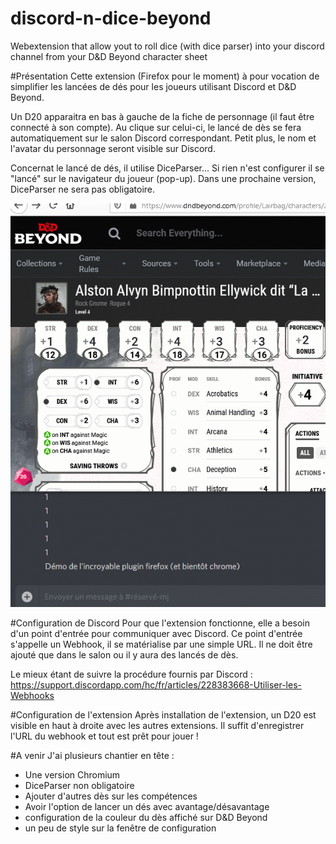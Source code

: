 # discord-n-dice-beyond
Webextension that allow yout to roll dice (with dice parser) into your discord channel from your D&amp;D Beyond character sheet

#Présentation
Cette extension (Firefox pour le moment) à pour vocation de simplifier les lancées de dés pour les joueurs utilisant Discord et D&D Beyond.

Un D20 apparaitra en bas à gauche de la fiche de personnage (il faut être connecté à son compte). Au clique sur celui-ci, le lancé de dès se fera automatiquement sur le salon Discord correspondant.
Petit plus, le nom et l'avatar du personnage seront visible sur Discord.

Concernat le lancé de dés, il utilise DiceParser...
Si rien n'est configurer il se "lancé" sur le navigateur du joueur (pop-up).
Dans une prochaine version, DiceParser ne sera pas obligatoire.

![](demo-roll-a-dice.gif)

#Configuration de Discord
Pour que l'extension fonctionne, elle a besoin d'un point d'entrée pour communiquer avec Discord.
Ce point d'entrée s'appelle un Webhook, il se matérialise par une simple URL.
Il ne doit être ajouté que dans le salon ou il y aura des lancés de dès.

Le mieux étant de suivre la procédure fournis par Discord : https://support.discordapp.com/hc/fr/articles/228383668-Utiliser-les-Webhooks

#Configuration de l'extension
Après installation de l'extension, un D20 est visible en haut à droite avec les autres extensions.
Il suffit d'enregistrer l'URL du webhook et tout est prêt pour jouer !

#A venir
J'ai plusieurs chantier en tête :
- Une version Chromium
- DiceParser non obligatoire
- Ajouter d'autres dès sur les compétences
- Avoir l'option de lancer un dés avec avantage/désavantage
- configuration de la couleur du dès affiché sur D&D Beyond
- un peu de style sur la fenêtre de configuration